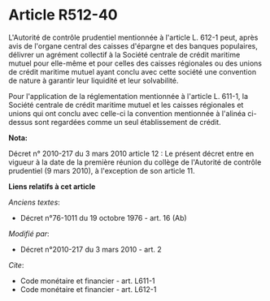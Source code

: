 # Article R512-40

L'Autorité de contrôle prudentiel mentionnée à l'article L. 612-1 peut, après avis de l'organe central des caisses d'épargne
et des banques populaires, délivrer un agrément collectif à la Société centrale de crédit maritime mutuel pour elle-même et
pour celles des caisses régionales ou des unions de crédit maritime mutuel ayant conclu avec cette société une convention de
nature à garantir leur liquidité et leur solvabilité. 

Pour l'application de la réglementation mentionnée à l'article L. 611-1, la Société centrale de crédit maritime mutuel et les
caisses régionales et unions qui ont conclu avec celle-ci la convention mentionnée à l'alinéa ci-dessus sont regardées comme
un seul établissement de crédit.

**Nota:**

Décret n° 2010-217 du 3 mars 2010 article 12 : Le présent décret entre en vigueur à la date de la première réunion du collège
de l'Autorité de contrôle prudentiel (9 mars 2010), à l'exception de son article 11.

**Liens relatifs à cet article**

_Anciens textes_:

  - Décret n°76-1011 du 19 octobre 1976 - art. 16 (Ab)

_Modifié par_:

  - Décret n°2010-217 du 3 mars 2010 - art. 2

_Cite_:

  - Code monétaire et financier - art. L611-1
  - Code monétaire et financier - art. L612-1
